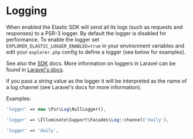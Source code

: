 # Logging

When enabled the Elastic SDK will send all its logs (such as requests and responses) to a PSR-3 logger. 
By default the logger is disabled for performance.
To enable the logger set `EXPLORER_ELASTIC_LOGGER_ENABLED=true` in your environment variables and edit your `explorer.php` config to define a logger (see below for examples).

See also the [SDK](https://github.com/elastic/elasticsearch-php/blob/main/docs/logger.asciidoc) docs.
More information on loggers in Laravel can be found in [Laravel's docs](https://laravel.com/docs/logging).

If you pass a string value as the logger it will be interpreted as the name of a log channel (see Laravel's docs for more information).

Examples:
```php
'logger' => new \Psr\Log\NullLogger(),
```

```php
'logger' => \Illuminate\Support\Facades\Log::channel('daily'),
```

```php
'logger' => 'daily',
```
